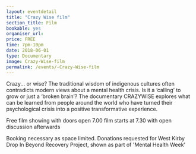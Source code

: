 ```yaml
---
layout: eventdetail
title: "Crazy Wise film"
section_title: Film
bookable: yes
organiser_url:
price: FREE
time: 7pm-10pm
date: 2018-06-01
type: Documentary
image: Crazy-Wise-film
permalink: /events/-Crazy-Wise-film
---
```


Crazy... or wise? The traditional wisdom of indigenous cultures often contradicts modern views about a mental health crisis. Is it a ‘calling’ to grow or just a ‘broken brain’? The documentary CRAZYWISE explores what can be learned from people around the world who have turned their psychological crisis into a positive transformative experience.

Free film showing with doors open 7.00 film starts at 7.30 with open discussion afterwards

Booking necessary as space limited. Donations requested for West Kirby Drop In Beyond Recovery Project, shown as part of 'Mental Health Week'
